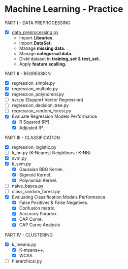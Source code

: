 # Machine Learning - Practice

PART I - DATA PREPROCESSING
* [X] [data_preprocessing.py](https://github.com/FlorianBergeron/machine_learning_practice/blob/master/1_variable.py)
  * Import **Libraries.**
  * Import **DataSet.**
  * Manage **missing data.**
  * Manage **categorical data.**
  * Divid dataset in **training_set** & **test_set.**
  * Apply **feature scalling.**

PART II - REGRESSION
* [X] regression_simple.py
* [X] regression_multiple.py
* [X] regression_polynomial.py
* [ ] svr.py (Support Vector Regression)
* [ ] regression_decision_tree.py
* [ ] regression_random_forest.py
* [X] Evaluate Regression Models Performance
  * [X] R Squared (R²).
  * [X] Adjusted R².

PART III - CLASSIFICATION
* [X] regression_logistic.py
* [ ] k_nn.py (K-Nearest Neightbors : K-NN)
* [X] svm.py
* [X] k_svm.py
  * [X] Gaussian RBG Kernel.
  * [X] Sigmoid Kernel.
  * [X] Polynomial Kernel.
* [ ] naive_bayes.py
* [ ] class_random_forest.py
* [X] Evaluating Classification Models Performance
  * [X] False Positives & False Negatives.
  * [X] Confusion matrix.
  * [X] Accuracy Paradox.
  * [X] CAP Curve.
  * [X] CAP Curve Analysis

PART IV - CLUSTERING
* [X] k_means.py
  * [X] K-means++.
  * [X] WCSS.
* [ ] hierarchical.py

